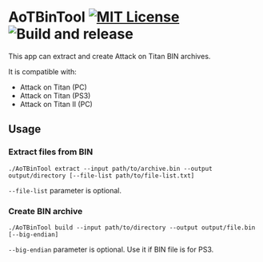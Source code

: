 # AoTBinTool [![MIT License](https://img.shields.io/badge/license-MIT-blue.svg?style=flat)](https://choosealicense.com/licenses/mit/) ![Build and release](https://github.com/kaplas80/AoTBinTool/workflows/Build%20and%20release/badge.svg)

This app can extract and create Attack on Titan BIN archives.

It is compatible with:

- Attack on Titan (PC)
- Attack on Titan (PS3)
- Attack on Titan II (PC)

## Usage

### Extract files from BIN

```
./AoTBinTool extract --input path/to/archive.bin --output output/directory [--file-list path/to/file-list.txt]
```

`--file-list` parameter is optional.

### Create BIN archive

```
./AoTBinTool build --input path/to/directory --output output/file.bin [--big-endian]
```

`--big-endian` parameter is optional. Use it if BIN file is for PS3.
